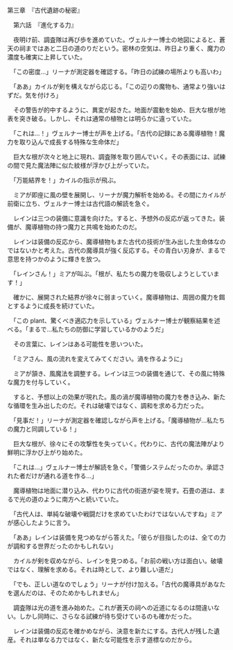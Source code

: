 第三章　『古代遺跡の秘密』

　第六話　『進化する力』

　夜明け前、調査隊は再び歩を進めていた。ヴェルナー博士の地図によると、蒼天の祠まではあと二日の道のりだという。密林の空気は、昨日より重く、魔力の濃度も確実に上昇していた。

　「この密度...」リーナが測定器を確認する。「昨日の試練の場所よりも高いわ」

　「ああ」カイルが剣を構えながら応じる。「この辺りの魔物も、通常より強いはずだ。気を付けろ」

　その警告が的中するように、異変が起きた。地面が震動を始め、巨大な根が地表を突き破る。しかし、それは通常の植物とは明らかに違っていた。

　「これは...！」ヴェルナー博士が声を上げる。「古代の記録にある魔導植物！魔力を取り込んで成長する特殊な生命体だ」

　巨大な根が次々と地上に現れ、調査隊を取り囲んでいく。その表面には、試練の間で見た魔法陣に似た紋様が浮かび上がっていた。

　「万能結界を！」カイルの指示が飛ぶ。

　ミアが即座に風の壁を展開し、リーナが魔力解析を始める。その間にカイルが前衛に立ち、ヴェルナー博士は古代語の解読を急ぐ。

　レインは三つの装備に意識を向けた。すると、予想外の反応が返ってきた。装備が、魔導植物の持つ魔力と共鳴を始めたのだ。

　レインは装備の反応から、魔導植物もまた古代の技術が生み出した生命体なのではないかと考えた。古代の魔導具が強く反応する。その青白い刃身が、まるで意思を持つかのように輝きを放つ。

　「レインさん！」ミアが叫ぶ。「根が、私たちの魔力を吸収しようとしています！」

　確かに、展開された結界が徐々に弱まっていく。魔導植物は、周囲の魔力を餌とするように成長を続けていた。

　「この plant、驚くべき適応力を示している」ヴェルナー博士が観察結果を述べる。「まるで...私たちの防御に学習しているかのようだ」

　その言葉に、レインはある可能性を思いついた。

　「ミアさん、風の流れを変えてみてください。渦を作るように」

　ミアが頷き、風魔法を調整する。レインは三つの装備を通じて、その風に特殊な魔力を付与していく。

　すると、予想以上の効果が現れた。風の渦が魔導植物の魔力を巻き込み、新たな循環を生み出したのだ。それは破壊ではなく、調和を求める力だった。

　「見事だ！」リーナが測定器を確認しながら声を上げる。「魔導植物が...私たちの魔力と同調している！」

　巨大な根が、徐々にその攻撃性を失っていく。代わりに、古代の魔法陣がより鮮明に浮かび上がり始めた。

　「これは...」ヴェルナー博士が解読を急ぐ。「警備システムだったのか。承認された者だけが通れる道を作る...」

　魔導植物は地面に潜り込み、代わりに古代の街道が姿を現す。石畳の道は、まるで光の道のように南方へと続いていた。

　「古代人は、単純な破壊や戦闘だけを求めていたわけではないんですね」ミアが感心したように言う。

　「ああ」レインは装備を見つめながら答えた。「彼らが目指したのは、全ての力が調和する世界だったのかもしれない」

　カイルが剣を収めながら、レインを見つめる。「お前の戦い方は面白い。破壊ではなく、理解を求める。それは時として、より難しい道だ」

　「でも、正しい道なのでしょう」リーナが付け加える。「古代の魔導具があなたを選んだのは、そのためかもしれません」

　調査隊は光の道を進み始めた。これが蒼天の祠への近道になるのは間違いない。しかし同時に、さらなる試練が待ち受けているのも確かだった。

　レインは装備の反応を確かめながら、決意を新たにする。古代人が残した遺産。それは単なる力ではなく、新たな可能性を示す道標なのだから。